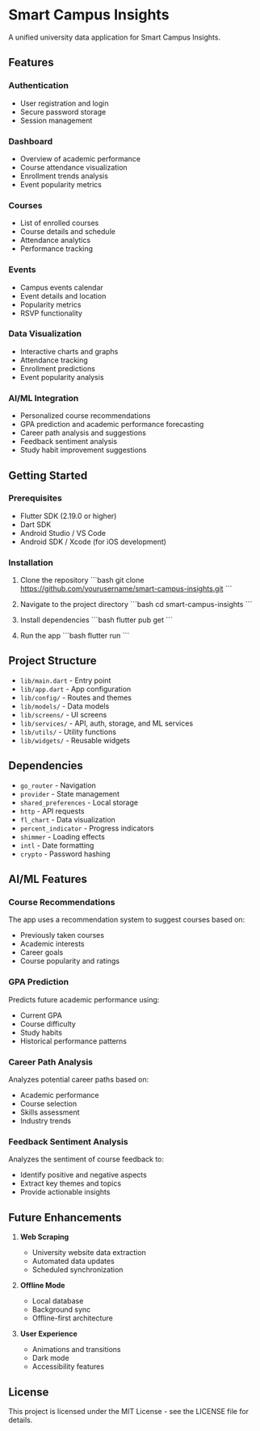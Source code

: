 # Smart Campus Insights

A unified university data application for Smart Campus Insights.

## Features

### Authentication
- User registration and login
- Secure password storage
- Session management

### Dashboard
- Overview of academic performance
- Course attendance visualization
- Enrollment trends analysis
- Event popularity metrics

### Courses
- List of enrolled courses
- Course details and schedule
- Attendance analytics
- Performance tracking

### Events
- Campus events calendar
- Event details and location
- Popularity metrics
- RSVP functionality

### Data Visualization
- Interactive charts and graphs
- Attendance tracking
- Enrollment predictions
- Event popularity analysis

### AI/ML Integration
- Personalized course recommendations
- GPA prediction and academic performance forecasting
- Career path analysis and suggestions
- Feedback sentiment analysis
- Study habit improvement suggestions

## Getting Started

### Prerequisites
- Flutter SDK (2.19.0 or higher)
- Dart SDK
- Android Studio / VS Code
- Android SDK / Xcode (for iOS development)

### Installation

1. Clone the repository
   \`\`\`bash
   git clone https://github.com/yourusername/smart-campus-insights.git
   \`\`\`

2. Navigate to the project directory
   \`\`\`bash
   cd smart-campus-insights
   \`\`\`

3. Install dependencies
   \`\`\`bash
   flutter pub get
   \`\`\`

4. Run the app
   \`\`\`bash
   flutter run
   \`\`\`

## Project Structure

- `lib/main.dart` - Entry point
- `lib/app.dart` - App configuration
- `lib/config/` - Routes and themes
- `lib/models/` - Data models
- `lib/screens/` - UI screens
- `lib/services/` - API, auth, storage, and ML services
- `lib/utils/` - Utility functions
- `lib/widgets/` - Reusable widgets

## Dependencies

- `go_router` - Navigation
- `provider` - State management
- `shared_preferences` - Local storage
- `http` - API requests
- `fl_chart` - Data visualization
- `percent_indicator` - Progress indicators
- `shimmer` - Loading effects
- `intl` - Date formatting
- `crypto` - Password hashing

## AI/ML Features

### Course Recommendations
The app uses a recommendation system to suggest courses based on:
- Previously taken courses
- Academic interests
- Career goals
- Course popularity and ratings

### GPA Prediction
Predicts future academic performance using:
- Current GPA
- Course difficulty
- Study habits
- Historical performance patterns

### Career Path Analysis
Analyzes potential career paths based on:
- Academic performance
- Course selection
- Skills assessment
- Industry trends

### Feedback Sentiment Analysis
Analyzes the sentiment of course feedback to:
- Identify positive and negative aspects
- Extract key themes and topics
- Provide actionable insights

## Future Enhancements

1. **Web Scraping**
   - University website data extraction
   - Automated data updates
   - Scheduled synchronization

2. **Offline Mode**
   - Local database
   - Background sync
   - Offline-first architecture

3. **User Experience**
   - Animations and transitions
   - Dark mode
   - Accessibility features

## License

This project is licensed under the MIT License - see the LICENSE file for details.
